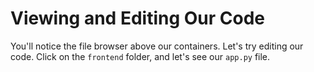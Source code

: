 # Viewing and Editing Our Code

You'll notice the file browser above our containers. Let's try editing our code. Click on the `frontend` folder, and let's see our `app.py` file.


